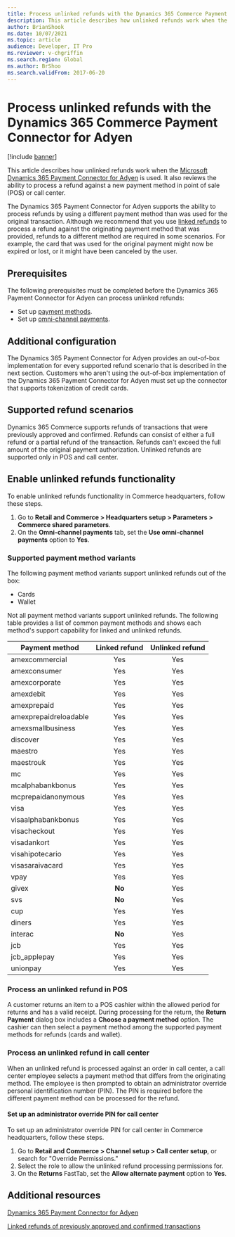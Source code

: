 ```yaml
---
title: Process unlinked refunds with the Dynamics 365 Commerce Payment Connector for Adyen
description: This article describes how unlinked refunds work when the Microsoft Dynamics 365 Payment Connector for Adyen is used.
author: BrianShook
ms.date: 10/07/2021
ms.topic: article
audience: Developer, IT Pro
ms.reviewer: v-chgriffin
ms.search.region: Global
ms.author: BrShoo
ms.search.validFrom: 2017-06-20
---
```


# Process unlinked refunds with the Dynamics 365 Commerce Payment Connector for Adyen

[!include [banner](../includes/banner.md)]

This article describes how unlinked refunds work when the [Microsoft Dynamics 365 Payment Connector for Adyen](adyen-connector.md) is used. It also reviews the ability to process a refund against a new payment method in point of sale (POS) or call center.

The Dynamics 365 Payment Connector for Adyen supports the ability to process refunds by using a different payment method than was used for the original transaction. Although we recommend that you use [linked refunds](linked-refunds.md) to process a refund against the originating payment method that was provided, refunds to a different method are required in some scenarios. For example, the card that was used for the original payment might now be expired or lost, or it might have been canceled by the user.

## Prerequisites

The following prerequisites must be completed before the Dynamics 365 Payment Connector for Adyen can process unlinked refunds:

- Set up [payment methods](../payment-methods.md).
- Set up [omni-channel payments](../omni-channel-payments.md).

## Additional configuration

The Dynamics 365 Payment Connector for Adyen provides an out-of-box implementation for every supported refund scenario that is described in the next section. Customers who aren't using the out-of-box implementation of the Dynamics 365 Payment Connector for Adyen must set up the connector that supports tokenization of credit cards.

## Supported refund scenarios

Dynamics 365 Commerce supports refunds of transactions that were previously approved and confirmed. Refunds can consist of either a full refund or a partial refund of the transaction. Refunds can't exceed the full amount of the original payment authorization. Unlinked refunds are supported only in POS and call center.

## Enable unlinked refunds functionality

To enable unlinked refunds functionality in Commerce headquarters, follow these steps.

1. Go to **Retail and Commerce \> Headquarters setup \> Parameters \> Commerce shared parameters**.
1. On the **Omni-channel payments** tab, set the **Use omni-channel payments** option to **Yes**.

### Supported payment method variants

The following payment method variants support unlinked refunds out of the box:

- Cards
- Wallet

Not all payment method variants support unlinked refunds. The following table provides a list of common payment methods and shows each method's support capability for linked and unlinked refunds.

| Payment method        | Linked refund | Unlinked refund |
|-----------------------|:-------------:|:---------------:|
| amexcommercial        | Yes           | Yes             |
| amexconsumer          | Yes           | Yes             |
| amexcorporate         | Yes           | Yes             |
| amexdebit             | Yes           | Yes             |
| amexprepaid           | Yes           | Yes             |
| amexprepaidreloadable | Yes           | Yes             |
| amexsmallbusiness     | Yes           | Yes             |
| discover              | Yes           | Yes             |
| maestro               | Yes           | Yes             |
| maestrouk             | Yes           | Yes             |
| mc                    | Yes           | Yes             |
| mcalphabankbonus      | Yes           | Yes             |
| mcprepaidanonymous    | Yes           | Yes             |
| visa                  | Yes           | Yes             |
| visaalphabankbonus    | Yes           | Yes             |
| visacheckout          | Yes           | Yes             |
| visadankort           | Yes           | Yes             |
| visahipotecario       | Yes           | Yes             |
| visasaraivacard       | Yes           | Yes             |
| vpay                  | Yes           | Yes             |
| givex                 | **No**        | Yes             |
| svs                   | **No**        | Yes             |
| cup                   | Yes           | Yes             |
| diners                | Yes           | Yes             |
| interac               | **No**        | Yes             |
| jcb                   | Yes           | Yes             |
| jcb_applepay          | Yes           | Yes             |
| unionpay              | Yes           | Yes             |

### Process an unlinked refund in POS

A customer returns an item to a POS cashier within the allowed period for returns and has a valid receipt. During processing for the return, the **Return Payment** dialog box includes a **Choose a payment method** option. The cashier can then select a payment method among the supported payment methods for refunds (cards and wallet).

### Process an unlinked refund in call center

When an unlinked refund is processed against an order in call center, a call center employee selects a payment method that differs from the originating method. The employee is then prompted to obtain an administrator override personal identification number (PIN). The PIN is required before the different payment method can be processed for the refund.

#### Set up an administrator override PIN for call center

To set up an administrator override PIN for call center in Commerce headquarters, follow these steps.

1. Go to **Retail and Commerce \> Channel setup \> Call center setup**, or search for "Override Permissions."
1. Select the role to allow the unlinked refund processing permissions for.
1. On the **Returns** FastTab, set the **Allow alternate payment** option to **Yes**.

## Additional resources

[Dynamics 365 Payment Connector for Adyen](adyen-connector.md)

[Linked refunds of previously approved and confirmed transactions](linked-refunds.md)
